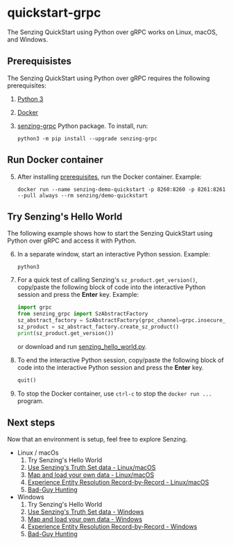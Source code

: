 # quickstart-grpc

The Senzing QuickStart using Python over gRPC works on Linux, macOS, and Windows.

## Prerequisistes

The Senzing QuickStart using Python over gRPC requires the following prerequisites:

1. [Python 3]
1. [Docker]
1. [senzing-grpc] Python package.
   To install, run:

    ```console
    python3 -m pip install --upgrade senzing-grpc

    ```

## Run Docker container

5. After installing [prerequisites], run the Docker container.
   Example:

    ```console
    docker run --name senzing-demo-quickstart -p 8260:8260 -p 8261:8261 --pull always --rm senzing/demo-quickstart
    ```

## Try Senzing's Hello World

The following example shows how to start
the Senzing QuickStart using Python over gRPC
and access it with Python.

6. In a separate window, start an interactive Python session.
   Example:

    ```console
    python3

    ```

1. For a quick test of calling Senzing's `sz_product.get_version()`,
   copy/paste the following block of code into the interactive Python session
   and press the **Enter** key.
   Example:

    ```python
    import grpc
    from senzing_grpc import SzAbstractFactory
    sz_abstract_factory = SzAbstractFactory(grpc_channel=grpc.insecure_channel("localhost:8261"))
    sz_product = sz_abstract_factory.create_sz_product()
    print(sz_product.get_version())

    ```

    or download and run
    [senzing_hello_world.py](https://raw.githubusercontent.com/senzing-garage/knowledge-base/main/proposals/quickstart-grpc/senzing_hello_world.py).

1. To end the interactive Python session,
   copy/paste the following block of code into the interactive Python session
   and press the **Enter** key.

    ```python
    quit()

    ```

1. To stop the Docker container,
   use `ctrl-c` to stop the `docker run ...` program.

## Next steps

Now that an environment is setup,
feel free to explore Senzing.

- Linux / macOs
    1. Try Senzing's Hello World
    1. [Use Senzing's Truth Set data - Linux/macOS](use-senzings-truth-set-data-linux-macos.md)
    1. [Map and load your own data - Linux/macOS](map-and-load-your-own-data-linux-macos.md)
    1. [Experience Entity Resolution Record-by-Record - Linux/macOS](experience-entity-resolution-record-by-record-linux-macos.md)
    1. [Bad-Guy Hunting](bad-guy-hunting/bad-guy-hunting-linux-macos.md)
- Windows
    1. Try Senzing's Hello World
    1. [Use Senzing's Truth Set data - Windows](use-senzings-truth-set-data-windows.md)
    1. [Map and load your own data - Windows](map-and-load-your-own-data-windows.md)
    1. [Experience Entity Resolution Record-by-Record - Windows](experience-entity-resolution-record-by-record-windows.md)
    1. [Bad-Guy Hunting](bad-guy-hunting/bad-guy-hunting-windows.md)

[senzing-grpc]: https://github.com/senzing-garage/sz-sdk-python-grpc
[prerequisites]: #prerequisistes
[Python 3]: https://github.com/senzing-garage/knowledge-base/blob/main/WHATIS/python3.md
[Docker]: https://github.com/senzing-garage/knowledge-base/blob/main/WHATIS/docker.md
